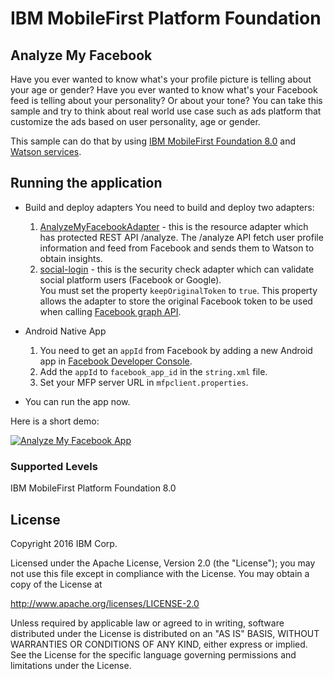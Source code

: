 IBM MobileFirst Platform Foundation
===================================

## Analyze My Facebook 
Have you ever wanted to know what's your profile picture is telling about your age or gender?
Have you ever wanted to know what's your Facebook feed is telling about your personality? Or about your tone?
You can take this sample and try to think about real world use case such as ads platform that customize the ads based on user personality, age or gender.


This sample can do that by using [IBM MobileFirst Foundation 8.0](https://developer.ibm.com/mobilefirstplatform/) and [Watson services](http://www.ibm.com/smarterplanet/us/en/ibmwatson/developercloud/services-catalog.html).
 
## Running the application
 * Build and deploy adapters
    You need to build and deploy two adapters:
    1. [AnalyzeMyFacebookAdapter](../AnalyzeMyFacebookAdapter/README.md) - this is the resource adapter which has protected REST API /analyze.  The /analyze API fetch user profile information and feed from Facebook and sends them to Watson to obtain insights.
    2. [social-login](../../../social-login/README.md) - this is the security check adapter which can validate social platform users (Facebook or Google).  
    You must set the property `keepOriginalToken` to `true`. This property allows the adapter to store the original Facebook token to be used when calling [Facebook graph API](https://developers.facebook.com/docs/graph-api). 
 
 * Android Native App
    1. You need to get an `appId` from Facebook by adding a new Android app in [Facebook Developer Console](https://developers.facebook.com/).
    2. Add the `appId` to `facebook_app_id` in the `string.xml` file.
    3. Set your MFP server URL in `mfpclient.properties`.
    
  * You can run the app now.
  
  Here is a short demo:
  
  [![Analyze My Facebook App](http://img.youtube.com/vi/-cz12GzX1ho/0.jpg)](http://www.youtube.com/watch?v=-cz12GzX1ho)

### Supported Levels
IBM MobileFirst Platform Foundation 8.0

## License
Copyright 2016 IBM Corp.

Licensed under the Apache License, Version 2.0 (the "License");
you may not use this file except in compliance with the License.
You may obtain a copy of the License at

http://www.apache.org/licenses/LICENSE-2.0

Unless required by applicable law or agreed to in writing, software
distributed under the License is distributed on an "AS IS" BASIS,
WITHOUT WARRANTIES OR CONDITIONS OF ANY KIND, either express or implied.
See the License for the specific language governing permissions and
limitations under the License.